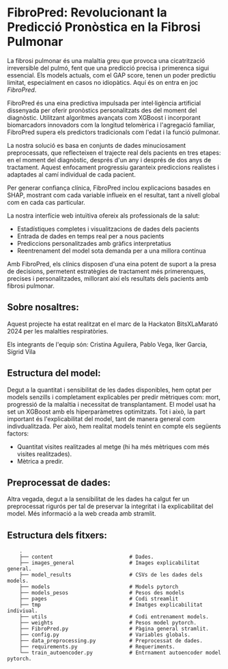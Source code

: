# FibroPred: Revolucionant la Predicció Pronòstica en la Fibrosi Pulmonar

La fibrosi pulmonar és una malaltia greu que provoca una cicatrització irreversible del pulmó, fent que una predicció precisa i primerenca sigui essencial. Els models actuals, com el GAP score, tenen un poder predictiu limitat, especialment en casos no idiopàtics. Aquí és on entra en joc *FibroPred*.  

FibroPred és una eina predictiva impulsada per intel·ligència artificial dissenyada per oferir pronòstics personalitzats des del moment del diagnòstic. Utilitzant algoritmes avançats com XGBoost i incorporant biomarcadors innovadors com la longitud telomèrica i l'agregació familiar, FibroPred supera els predictors tradicionals com l'edat i la funció pulmonar.  

La nostra solució es basa en conjunts de dades minuciosament preprocessats, que reflecteixen el trajecte real dels pacients en tres etapes: en el moment del diagnòstic, després d'un any i després de dos anys de tractament. Aquest enfocament progressiu garanteix prediccions realistes i adaptades al camí individual de cada pacient.  

Per generar confiança clínica, FibroPred inclou explicacions basades en SHAP, mostrant com cada variable influeix en el resultat, tant a nivell global com en cada cas particular.  

La nostra interfície web intuïtiva ofereix als professionals de la salut:  
- Estadístiques completes i visualitzacions de dades dels pacients  
- Entrada de dades en temps real per a nous pacients  
- Prediccions personalitzades amb gràfics interpretatius  
- Reentrenament del model sota demanda per a una millora contínua  

Amb FibroPred, els clínics disposen d'una eina potent de suport a la presa de decisions, permetent estratègies de tractament més primerenques, precises i personalitzades, millorant així els resultats dels pacients amb fibrosi pulmonar.  

## Sobre nosaltres:
Aquest projecte ha estat realitzat en el marc de la Hackaton BitsXLaMarató 2024 per les malalties respiratòries.

Els integrants de l'equip són: Cristina Aguilera, Pablo Vega, Iker Garcia, Sígrid Vila


## Estructura del model:
Degut a la quantitat i sensibilitat de les dades disponibles, hem optat per models senzills i completament explicables per predir mètriques com: mort, progressió de la malaltia i necessitat de transplantament. El model usat ha set un XGBoost amb els hiperparàmetres optimitzats. Tot i això, la part important és l'explicabilitat del model, tant de manera general com indivdualitzada. Per això, hem realitat models tenint en compte els següents factors:

- Quantitat visites realitzades al metge (hi ha més mètriques com més visites realitzades).
- Mètrica a predir.

## Preprocessat de dades:
Altra vegada, degut a la sensibilitat de les dades ha calgut fer un preprocessat rigurós per tal de preservar la integritat i la explicabilitat del model. Més informació a la web creada amb stramlit.


## Estructura dels fitxers:

        .
        ├── content                         # Dades.
        ├── images_general                  # Images explicabilitat general.
        ├── model_results                   # CSVs de les dades dels models.
        ├── models                          # Models pytorch
        ├── models_pesos                    # Pesos des models
        ├── pages                           # Codi streamlit
        ├── tmp                             # Imatges explicabilitat indiviual.
        ├── utils                           # Codi entrenament models.
        ├── weights                         # Pesos model pytorch.  
        ├── FibroPred.py                    # Pàgina general stramlit.
        ├── config.py                       # Variables globals.
        ├── data_preprocessing.py           # Preprocessat de dades.
        ├── requirements.py                 # Requeriments.
        └── train_autoencoder.py            # Entrnament autoencoder model pytorch.
      
